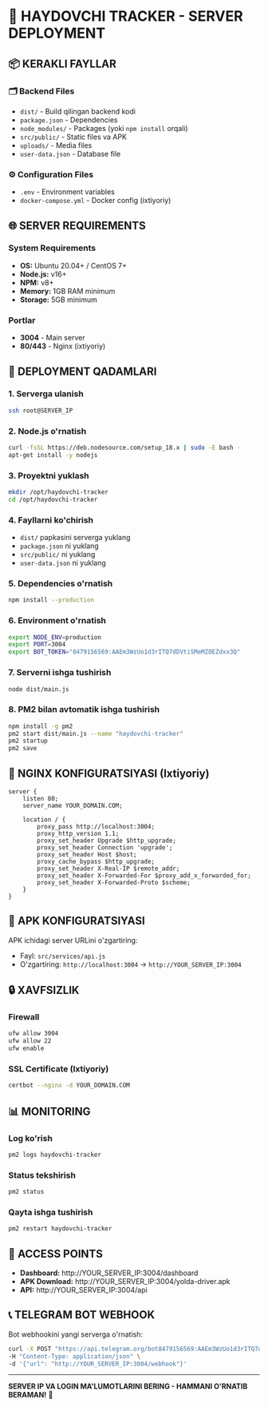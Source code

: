# 🚛 HAYDOVCHI TRACKER - SERVER DEPLOYMENT

## 📦 KERAKLI FAYLLAR

### 🗂️ Backend Files
- `dist/` - Build qilingan backend kodi
- `package.json` - Dependencies
- `node_modules/` - Packages (yoki `npm install` orqali)
- `src/public/` - Static files va APK
- `uploads/` - Media files
- `user-data.json` - Database file

### ⚙️ Configuration Files
- `.env` - Environment variables
- `docker-compose.yml` - Docker config (ixtiyoriy)

## 🌐 SERVER REQUIREMENTS

### System Requirements
- **OS:** Ubuntu 20.04+ / CentOS 7+
- **Node.js:** v16+
- **NPM:** v8+
- **Memory:** 1GB RAM minimum
- **Storage:** 5GB minimum

### Portlar
- **3004** - Main server
- **80/443** - Nginx (ixtiyoriy)

## 🚀 DEPLOYMENT QADAMLARI

### 1. Serverga ulanish
```bash
ssh root@SERVER_IP
```

### 2. Node.js o'rnatish
```bash
curl -fsSL https://deb.nodesource.com/setup_18.x | sudo -E bash -
apt-get install -y nodejs
```

### 3. Proyektni yuklash
```bash
mkdir /opt/haydovchi-tracker
cd /opt/haydovchi-tracker
```

### 4. Fayllarni ko'chirish
- `dist/` papkasini serverga yuklang
- `package.json` ni yuklang
- `src/public/` ni yuklang
- `user-data.json` ni yuklang

### 5. Dependencies o'rnatish
```bash
npm install --production
```

### 6. Environment o'rnatish
```bash
export NODE_ENV=production
export PORT=3004
export BOT_TOKEN="8479156569:AAEm3WzUo1d3rITQ7dDVtiSMeMZOEZdxx3Q"
```

### 7. Serverni ishga tushirish
```bash
node dist/main.js
```

### 8. PM2 bilan avtomatik ishga tushirish
```bash
npm install -g pm2
pm2 start dist/main.js --name "haydovchi-tracker"
pm2 startup
pm2 save
```

## 🔧 NGINX KONFIGURATSIYASI (Ixtiyoriy)

```nginx
server {
    listen 80;
    server_name YOUR_DOMAIN.COM;

    location / {
        proxy_pass http://localhost:3004;
        proxy_http_version 1.1;
        proxy_set_header Upgrade $http_upgrade;
        proxy_set_header Connection 'upgrade';
        proxy_set_header Host $host;
        proxy_cache_bypass $http_upgrade;
        proxy_set_header X-Real-IP $remote_addr;
        proxy_set_header X-Forwarded-For $proxy_add_x_forwarded_for;
        proxy_set_header X-Forwarded-Proto $scheme;
    }
}
```

## 📱 APK KONFIGURATSIYASI

APK ichidagi server URLini o'zgartiring:
- Fayl: `src/services/api.js`
- O'zgartiring: `http://localhost:3004` → `http://YOUR_SERVER_IP:3004`

## 🔒 XAVFSIZLIK

### Firewall
```bash
ufw allow 3004
ufw allow 22
ufw enable
```

### SSL Certificate (Ixtiyoriy)
```bash
certbot --nginx -d YOUR_DOMAIN.COM
```

## 📊 MONITORING

### Log ko'rish
```bash
pm2 logs haydovchi-tracker
```

### Status tekshirish
```bash
pm2 status
```

### Qayta ishga tushirish
```bash
pm2 restart haydovchi-tracker
```

## 🔗 ACCESS POINTS

- **Dashboard:** http://YOUR_SERVER_IP:3004/dashboard
- **APK Download:** http://YOUR_SERVER_IP:3004/yolda-driver.apk
- **API:** http://YOUR_SERVER_IP:3004/api

## 📞 TELEGRAM BOT WEBHOOK

Bot webhookini yangi serverga o'rnatish:
```bash
curl -X POST "https://api.telegram.org/bot8479156569:AAEm3WzUo1d3rITQ7dDVtiSMeMZOEZdxx3Q/setWebhook" \
-H "Content-Type: application/json" \
-d '{"url": "http://YOUR_SERVER_IP:3004/webhook"}'
```

---

**SERVER IP VA LOGIN MA'LUMOTLARINI BERING - HAMMANI O'RNATIB BERAMAN!** 🚀